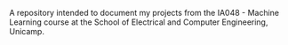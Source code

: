 A repository intended to document my projects from the IA048 - Machine Learning course at the School of Electrical and Computer Engineering, Unicamp.

